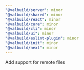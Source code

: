 ```yaml
---
"@valbuild/server": minor
"@valbuild/shared": minor
"@valbuild/react": minor
"@valbuild/core": minor
"@valbuild/cli": minor
"@valbuild/ui": minor
"@valbuild/eslint-plugin": minor
"@valbuild/init": minor
"@valbuild/next": minor
---
```


Add support for remote files
